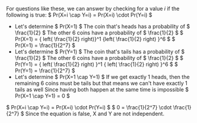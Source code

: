 For questions like these, we can answer by checking for a value $i$ if the following is true: $ Pr(X=i \cap Y=i) = Pr(X=i) \cdot Pr(Y=i) $

<ul>
	<li> Let's determine $ Pr(X=1) $ 
	      The coin that's heads has a probability of $ \frac{1}{2} $ 
	      The other 6 coins have a probability of $ \frac{1}{2} $ 
	      $ Pr(X=1) = { left( \frac{1}{2} right)}^1 {left( \frac{1}{2} right) }^6 $ 
	      $ Pr(X=1) = \frac{1}{2^7} $
	<li> Let's determine $ Pr(Y=1) $ 
	      The coin that's tails has a probability of $ \frac{1}{2} $ 
	      The other 6 coins have a probability of $ \frac{1}{2} $ 
	      $ Pr(Y=1) = { left( \frac{1}{2} right) }^1 { left( \frac{1}{2} right) }^6 $ 
	      $ Pr(Y=1) = \frac{1}{2^7} $
	<li> Let's determine $ Pr(X=1 \cap Y=1) $ 
	      If we get exactly 1 heads, then the remaining 6 coins must be tails 
	      but that means we can't have exactly 1 tails as well 
	      Since having both happen at the same time is impossible 
	      $ Pr(X=1 \cap Y=1) = 0 $
</ul>
$ Pr(X=i \cap Y=i) = Pr(X=i) \cdot Pr(Y=i) $ 
$ 0 = \frac{1}{2^7} \cdot \frac{1}{2^7} $ 
Since the equation is false, X and Y are not independent.
